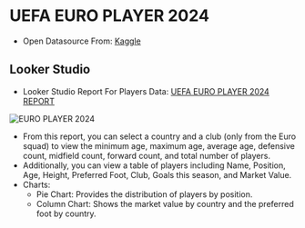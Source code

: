 # UEFA EURO PLAYER 2024
- Open Datasource From: [Kaggle](https://www.kaggle.com/datasets/damirdizdarevic/uefa-euro-2024-players)

## Looker Studio
- Looker Studio Report For Players Data: [UEFA EURO PLAYER 2024 REPORT](https://lookerstudio.google.com/reporting/251bdbd3-1949-4a1e-9ac4-ae0fe1cc3fe8)

![EURO PLAYER 2024](https://img2.pic.in.th/pic/UEFA_EURO_2024_PLAYER.jpg)

- From this report, you can select a country and a club (only from the Euro squad) to view the minimum age, maximum age, average age, defensive count, midfield count, forward count, and total number of players.
- Additionally, you can view a table of players including Name, Position, Age, Height, Preferred Foot, Club, Goals this season, and Market Value.
- Charts:
  - Pie Chart: Provides the distribution of players by position.
  - Column Chart: Shows the market value by country and the preferred foot by country.
